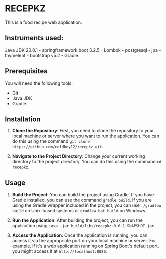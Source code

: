 # RECEPKZ
This is a food recipe web application.
## Instruments used: 
Java JDK 20.0.1 -
springframework.boot 3.2.5 -
Lombok -
postgresql -
jpa -
thymeleaf -
bootstrap v5.2 -
Gradle 
## Prerequisites

You will need the following tools:

- Git
- Java JDK
- Gradle

## Installation

1. **Clone the Repository**: First, you need to clone the repository to your local machine or server where you want to run the application. You can do this using the command `git clone https://github.com/coldkey12/recepkz.git`.

2. **Navigate to the Project Directory**: Change your current working directory to the project directory. You can do this using the command `cd recepkz`.

## Usage

1. **Build the Project**: You can build the project using Gradle. If you have Gradle installed, you can use the command `gradle build`. If you are using the Gradle wrapper included in the project, you can use `./gradlew build` on Unix-based systems or `gradlew.bat build` on Windows.

2. **Run the Application**: After building the project, you can run the application using `java -jar build/libs/recepkz-0.0.1-SNAPSHOT.jar`.

3. **Access the Application**: Once the application is running, you can access it via the appropriate port on your local machine or server. For example, if it's a web application running on Spring Boot's default port, you might access it at `http://localhost:8080`.


